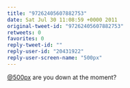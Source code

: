 ```yaml
---
title: "97262405607882753"
date: Sat Jul 30 11:08:59 +0000 2011
original-tweet-id: "97262405607882753"
retweets: 0
favorites: 0
reply-tweet-id: ""
reply-user-id: "20431922"
reply-user-screen-name: "500px"
---
```

<a href="https://twitter.com/500px">@500px</a> are you down at the moment?
